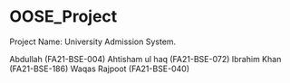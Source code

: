 # OOSE_Project 
 Project Name: University Admission System.
 
 Abdullah        (FA21-BSE-004)
 Ahtisham ul haq (FA21-BSE-072)
 Ibrahim Khan    (FA21-BSE-186)
 Waqas Rajpoot   (FA21-BSE-040)
